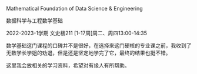 Mathematical Foundation of Data Science & Engineering

数据科学与工程数学基础

2022-2023-1学期 文史楼211 [1-17周]周二、周四13:00-14:35

数学基础这门课程的口碑并不是很好，在选择来这门硬核的专业课之前，我收到了无数学长学姐的劝退，但是还是坚定地学完了它，最终的结果也挺不错。

这里我会放相关的学习资料，希望对有缘人有所帮助。